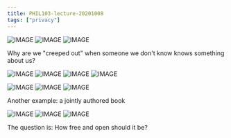 ```yaml
---
title: PHIL103-lecture-20201008
tags: ["privacy"]
---
```


![IMAGE](/notes/88EEEA78113FF9C482157CE74A37D3A2.jpg)
![IMAGE](/notes/7FC270BDC089BE9123EEF84B0E207A4E.jpg)
![IMAGE](/notes/8541452769B7398315E156E39B6DA3FB.jpg)

Why are we "creeped out" when someone we don't know knows something about us?

![IMAGE](/notes/E89792CAF98B17F5027005BD1F14C267.jpg)
![IMAGE](/notes/407786DC203A1D4852C6D956BEC55A21.jpg)
![IMAGE](/notes/BEB608354FCC259F6B6A6079C1F727E0.jpg)
![IMAGE](/notes/9B0446F8F87A1CB7C3EBCA5BC859A2AB.jpg)

![IMAGE](/notes/10985B031081C90A257A6A6835D56413.jpg)
![IMAGE](/notes/9652AA5E535BB6A36045DB9F96DF9A8F.jpg)
![IMAGE](/notes/C1EF99254DED371E65549F4017A14A49.jpg)

Another example: a jointly authored book

![IMAGE](/notes/E992B79E97573A36008EE35E07F22231.jpg)
![IMAGE](/notes/3A7297EE0C416EF15859E6F9D60ACDFD.jpg)
![IMAGE](/notes/C3B30A501317D87B6FCF6E9E1501AE07.jpg)

The question is: How free and open should it be?
